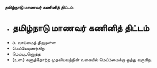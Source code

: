**தமிழ்நாடு மாணவர் கணினித் திட்டம்**
- # தமிழ்நாடு மாணவர் கணினித் திட்டம்
- a. வாய்மைத் திறமுள்ள
- மெய்யேயுணர்கிற
- மெய்யுடனொத்த
- (உள.) கனாத்தோற்ற முதலியவற்றின் வகையில் மெய்ம்மைக்கு ஒத்து வருகிற.

